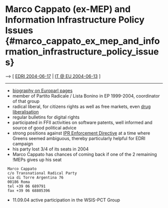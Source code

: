 # Marco Cappato (ex-MEP) and Information Infrastructure Policy Issues {#marco_cappato_ex_mep_and_information_infrastructure_policy_issues}

\--\> \[ [ EDRI 2004-06-17](Edri040617En "wikilink") \| [ IT @ EU
2004-06-13](ElectResuIt0406En "wikilink") \]

------------------------------------------------------------------------

-   [biography on Europarl
    pages](http://wwwdb.europarl.eu.int/ep5/owa/whos_mep.data?ipid=0&ilg=EN&iucd=4740&ipolgrp=&itempl=&imode=&ireturn= "wikilink")
-   member of Partito Radicale / Lista Bonino in EP 1999-2004,
    coordinator of that group
-   radical liberal, for citizens rights as well as free markets, even
    [drug
    liberalisation](http://www.antiprohibitionist.org/organs/cappato.html "wikilink")
-   regular bulletins for digital rights
-   participated in FFII activities on software patents, well informed
    and source of good political advice
-   strong positions against [IPR Enforcement
    Directive](http://plone.ffii.org/events/2004/ipred/ "wikilink") at a
    time where Greens seemed ambiguous, thereby particularly helpful for
    EDRI campaign
-   his party lost 3/4 of its seats in 2004
-   Marco Cappato has chances of coming back if one of the 2 remaining
    !MEPs gives up his seat

` Marco Cappato`\
` c/o Transnational Radical Party`\
` via di Torre Argentina 76`\
` 00186 Roma`\
` tel +39 06 689791`\
` fax +39 06 68805396`

-   11.09.04 active participation in the WSIS-PCT Group
